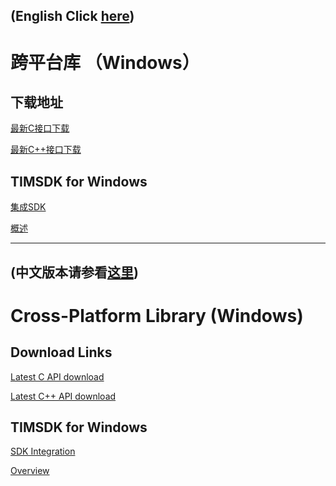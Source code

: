## (English Click [here](#readme_en))
<a name="readme_cn"></a>

# 跨平台库 （Windows）

## 下载地址

[最新C接口下载](https://im.sdk.cloud.tencent.cn/download/plus/6.0.1992/cross_platform/ImSDK_Windows_C_6.0.1992.zip)

[最新C++接口下载](https://im.sdk.cloud.tencent.cn/download/plus/6.0.1992/cross_platform/ImSDK_Windows_CPP_6.0.1992.zip)

## TIMSDK for Windows

[集成SDK](https://cloud.tencent.com/document/product/269/33489)

[概述](https://cloud.tencent.com/document/product/269/33490)

------------------------------
## (中文版本请参看[这里](#readme_cn))
<a name="readme_en"></a>

# Cross-Platform Library (Windows)

## Download Links

[Latest C API download](https://im.sdk.cloud.tencent.cn/download/plus/6.0.1992/cross_platform/ImSDK_Windows_C_6.0.1992.zip)

[Latest C++ API download](https://im.sdk.cloud.tencent.cn/download/plus/6.0.1992/cross_platform/ImSDK_Windows_CPP_6.0.1992.zip)

## TIMSDK for Windows

[SDK Integration](https://intl.cloud.tencent.com/document/product/1047/34310)

[Overview](https://intl.cloud.tencent.com/document/product/1047/34304)

